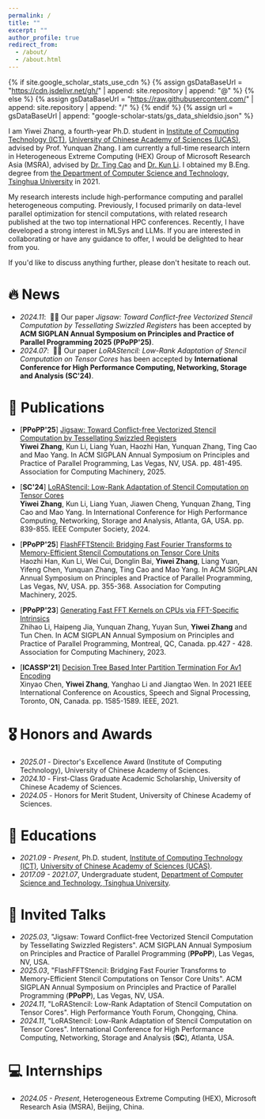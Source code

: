 ```yaml
---
permalink: /
title: ""
excerpt: ""
author_profile: true
redirect_from: 
  - /about/
  - /about.html
---
```


{% if site.google_scholar_stats_use_cdn %}
{% assign gsDataBaseUrl = "https://cdn.jsdelivr.net/gh/" | append: site.repository | append: "@" %}
{% else %}
{% assign gsDataBaseUrl = "https://raw.githubusercontent.com/" | append: site.repository | append: "/" %}
{% endif %}
{% assign url = gsDataBaseUrl | append: "google-scholar-stats/gs_data_shieldsio.json" %}

<span class='anchor' id='about-me'></span>

I am Yiwei Zhang, a fourth-year Ph.D. student in [Institute of Computing Technology (ICT)](http://english.ict.cas.cn/), [University of Chinese Academy of Sciences (UCAS)](https://www.ucas.ac.cn/), advised by Prof. Yunquan Zhang. I am currently a full-time research intern in Heterogeneous Extreme Computing (HEX) Group of Microsoft Research Asia (MSRA), advised by [Dr. Ting Cao](https://www.microsoft.com/en-us/research/people/ticao/) and [Dr. Kun Li](https://www.likun.tech/).
I obtained my B.Eng. degree from [the Department of Computer Science and Technology, Tsinghua University](https://www.cs.tsinghua.edu.cn/) in 2021.

My research interests include high-performance computing and parallel heterogeneous computing. Previously, I focused primarily on data-level parallel optimization for stencil computations, with related research published at the two top international HPC conferences. Recently, I have developed a strong interest in MLSys and LLMs. If you are interested in collaborating or have any guidance to offer, I would be delighted to hear from you.

If you'd like to discuss anything further, please don't hesitate to reach out.


# 🔥 News
- *2024.11*: &nbsp;🎉🎉 Our paper *Jigsaw: Toward Conflict-free Vectorized Stencil Computation by Tessellating Swizzled Registers* has been accepted by **ACM SIGPLAN Annual Symposium on Principles and Practice of Parallel Programming 2025 (PPoPP'25)**. 
- *2024.07*: &nbsp;🎉🎉 Our paper *LoRAStencil: Low-Rank Adaptation of Stencil Computation on Tensor Cores* has been accepted by **International Conference for High Performance Computing, Networking, Storage and Analysis (SC'24)**.


# 📝 Publications 

- [**PPoPP'25**] [Jigsaw: Toward Conflict-free Vectorized Stencil Computation by Tessellating Swizzled Registers](https://dl.acm.org/doi/abs/10.1145/3710848.3710886)  
 **Yiwei Zhang**, Kun Li, Liang Yuan, Haozhi Han, Yunquan Zhang, Ting Cao and Mao Yang. In ACM SIGPLAN Annual Symposium on Principles and Practice of Parallel Programming, Las Vegas, NV, USA. pp. 481-495. Association for Computing Machinery, 2025.

- [**SC'24**] [LoRAStencil: Low-Rank Adaptation of Stencil Computation on Tensor Cores](https://ieeexplore.ieee.org/abstract/document/10793164)  
**Yiwei Zhang**, Kun Li, Liang Yuan, Jiawen Cheng, Yunquan Zhang, Ting Cao and Mao Yang. In International Conference for High Performance Computing, Networking, Storage and Analysis, Atlanta, GA, USA. pp. 839-855. IEEE Computer Society, 2024.

- [**PPoPP'25**] [FlashFFTStencil: Bridging Fast Fourier Transforms to Memory-Efficient Stencil Computations on Tensor Core Units](https://dl.acm.org/doi/abs/10.1145/3710848.3710897)  
Haozhi Han, Kun Li, Wei Cui, Donglin Bai, **Yiwei Zhang**, Liang Yuan, Yifeng Chen, Yunquan Zhang, Ting Cao and Mao Yang. In ACM SIGPLAN Annual Symposium on Principles and Practice of Parallel Programming, Las Vegas, NV, USA. pp. 355-368. Association for Computing Machinery, 2025.

- [**PPoPP'23**] [Generating Fast FFT Kernels on CPUs via FFT-Specific Intrinsics](https://dl.acm.org/doi/abs/10.1145/3572848.3577477)  
Zhihao Li, Haipeng Jia, Yunquan Zhang, Yuyan Sun, **Yiwei Zhang** and Tun Chen. In ACM SIGPLAN Annual Symposium on Principles and Practice of Parallel Programming, Montreal, QC, Canada. pp.427 - 428. Association for Computing Machinery, 2023.

- [**ICASSP'21**] [Decision Tree Based Inter Partition Termination For Av1 Encoding](https://ieeexplore.ieee.org/abstract/document/9413481?casa_token=PV-wJc_JQCAAAAAA:2FaGOOheYZzkrmQ70AJYsTr_r7jnCU8apheJvm6LGVia-RAj36ujIqix0pA6vLKw6xsqH_J5wa8J)  
Xinyao Chen, **Yiwei Zhang**, Yanghao Li and Jiangtao Wen. In 2021 IEEE International Conference on Acoustics, Speech and Signal Processing, Toronto, ON, Canada. pp. 1585-1589. IEEE, 2021.

# 🎖 Honors and Awards
- *2025.01* - Director's Excellence Award (Institute of Computing Technology), University of Chinese Academy of Sciences.
- *2024.10* - First-Class Graduate Academic Scholarship, University of Chinese Academy of Sciences.
- *2024.05* - Honors for Merit Student, University of Chinese Academy of Sciences. 

# 📖 Educations
- *2021.09 - Present*, Ph.D. student, [Institute of Computing Technology (ICT)](http://english.ict.cas.cn/), [University of Chinese Academy of Sciences (UCAS)](https://www.ucas.ac.cn/). 
- *2017.09 - 2021.07*, Undergraduate student, [Department of Computer Science and Technology, Tsinghua University](https://www.cs.tsinghua.edu.cn/).

# 💬 Invited Talks
- *2025.03*, "Jigsaw: Toward Conflict-free Vectorized Stencil Computation by Tessellating Swizzled Registers". ACM SIGPLAN Annual Symposium on Principles and Practice of Parallel Programming (**PPoPP**), Las Vegas, NV, USA.
- *2025.03*, "FlashFFTStencil: Bridging Fast Fourier Transforms to Memory-Efficient Stencil Computations on Tensor Core Units". ACM SIGPLAN Annual Symposium on Principles and Practice of Parallel Programming (**PPoPP**), Las Vegas, NV, USA.
- *2024.11*, "LoRAStencil: Low-Rank Adaptation of Stencil Computation on Tensor Cores". High Performance Youth Forum, Chongqing, China.
- *2024.11*, "LoRAStencil: Low-Rank Adaptation of Stencil Computation on Tensor Cores". International Conference for High Performance Computing, Networking, Storage and Analysis (**SC**), Atlanta, USA. 


# 💻 Internships
- *2024.05 - Present*, Heterogeneous Extreme Computing (HEX), Microsoft Research Asia (MSRA), Beijing, China.